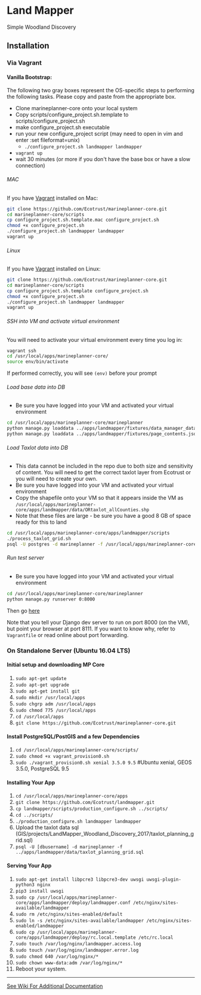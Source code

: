 # Land Mapper

Simple Woodland Discovery

## Installation
### Via Vagrant
#### Vanilla Bootstrap:
The following two gray boxes represent the OS-specific steps to performing the following tasks. Please copy and paste from the appropriate box.
* Clone marineplanner-core onto your local system
* Copy scripts/configure_project.sh.template to scripts/configure_project.sh
* make configure_project.sh executable
* run your new configure_project script (may need to open in vim and enter :set fileformat=unix)
  * `./configure_project.sh landmapper landmapper`
* `vagrant up`
* wait 30 minutes (or more if you don't have the base box or have a slow connection)

###### MAC
If you have [Vagrant](https://www.vagrantup.com/downloads.html) installed on Mac:
```bash
git clone https://github.com/Ecotrust/marineplanner-core.git
cd marineplanner-core/scripts
cp configure_project.sh.template.mac configure_project.sh
chmod +x configure_project.sh
./configure_project.sh landmapper landmapper
vagrant up
```

###### Linux
If you have [Vagrant](https://www.vagrantup.com/downloads.html) installed on Linux:
```bash
git clone https://github.com/Ecotrust/marineplanner-core.git
cd marineplanner-core/scripts
cp configure_project.sh.template configure_project.sh
chmod +x configure_project.sh
./configure_project.sh landmapper landmapper
vagrant up
```

###### SSH into VM and activate virtual environment
You will need to activate your virtual environment every time you log in:
```bash
vagrant ssh
cd /usr/local/apps/marineplanner-core/
source env/bin/activate
```
If performed correctly, you will see `(env)` before your prompt

###### Load base data into DB
* Be sure you have logged into your VM and activated your virtual environment
```bash
cd /usr/local/apps/marineplanner-core/marineplanner
python manage.py loaddata ../apps/landmapper/fixtures/data_manager_data.json
python manage.py loaddata ../apps/landmapper/fixtures/page_contents.json
```

###### Load Taxlot data into DB
* This data cannot be included in the repo due to both size and sensitivity of content. You will need to get the correct taxlot layer from Ecotrust or you will need to create your own.
* Be sure you have logged into your VM and activated your virtual environment
* Copy the shapefile onto your VM so that it appears inside the VM as `/usr/local/apps/marineplanner-core/apps/landmapper/data/ORtaxlot_allCounties.shp`
* Note that these files are large - be sure you have a good 8 GB of space ready for this to land
```bash
cd /usr/local/apps/marineplanner-core/apps/landmapper/scripts
./process_taxlot_grid.sh
psql -U postgres -d marineplanner -f /usr/local/apps/marineplanner-core/apps/landmapper/data/OR_TAXLOTS.sql
```

###### Run test server
* Be sure you have logged into your VM and activated your virtual environment
```bash
cd /usr/local/apps/marineplanner-core/marineplanner
python manage.py runserver 0:8000
```
Then go [here](http://localhost:8111/visualize)

Note that you tell your Django dev server to run on port 8000 (on the VM), but point your browser at port 8111. If you want to know why, refer to `Vagrantfile` or read online about port forwarding.


### On Standalone Server (Ubuntu 16.04 LTS)
#### Initial setup and downloading MP Core
1. `sudo apt-get update`
2. `sudo apt-get upgrade`
3. `sudo apt-get install git`
4. `sudo mkdir /usr/local/apps`
5. `sudo chgrp adm /usr/local/apps`
6. `sudo chmod 775 /usr/local/apps`
7. `cd /usr/local/apps`
8. `git clone https://github.com/Ecotrust/marineplanner-core.git`

#### Install PostgreSQL/PostGIS and a few Dependencies
1. `cd /usr/local/apps/marineplanner-core/scripts/`
2. `sudo chmod +x vagrant_provision0.sh`
3. `sudo ./vagrant_provision0.sh xenial 3.5.0 9.5` #Ubuntu xenial, GEOS 3.5.0, PostgreSQL 9.5

#### Installing Your App
1. `cd /usr/local/apps/marineplanner-core/apps`
2. `git clone https://github.com/Ecotrust/landmapper.git`
3. `cp landmapper/scripts/production_configure.sh ../scripts/`
4. `cd ../scripts/`
5. `./production_configure.sh landmapper landmapper`
6. Upload the taxlot data sql (GIS/projects/LandMapper_Woodland_Discovery_2017/taxlot_planning_grid.sql)
7. `psql -U [dbusername] -d marineplanner -f ../apps/landmapper/data/taxlot_planning_grid.sql`

#### Serving Your App
1. `sudo apt-get install libpcre3 libpcre3-dev uwsgi uwsgi-plugin-python3 nginx`
2. `pip3 install uwsgi`
3. `sudo cp /usr/local/apps/marineplanner-core/apps/landmapper/deploy/landmapper.conf /etc/nginx/sites-available/landmapper`
4. `sudo rm /etc/nginx/sites-enabled/default`
5. `sudo ln -s /etc/nginx/sites-available/landmapper /etc/nginx/sites-enabled/landmapper`
6. `sudo cp /usr/local/apps/marineplanner-core/apps/landmapper/deploy/rc.local.template /etc/rc.local`
7. `sudo touch /var/log/nginx/landmapper.access.log`
8. `sudo touch /var/log/nginx/landmapper.error.log`
9. `sudo chmod 640 /var/log/nginx/*`
10. `sudo chown www-data:adm /var/log/nginx/*`
11. Reboot your system.


---  

[See Wiki For Additional Documentation](https://github.com/Ecotrust/landmapper/wiki)
